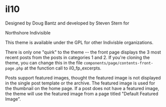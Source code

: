 # il10

Designed by Doug Bantz and developed by Steven Stern for

Northshore Indivisible

This theme is available under the GPL for other Indivisble organizations.

There is only one "quirk" to the theme -- the front page displays the 3 most recent posts from the posts in categories 1 and 2.  If you're cloning
the theme, you can change this in the file `components/page/contents-front-page.php` at the function call to il0_fp_excerpts.

Posts support featured images, thought the featured image is not displayed in the single post template or the archive.  The featured image is used for the thumbnail on the home page. If a post does not have a featured image, the theme will use the featured image from a page titled "Default Featured Image".


